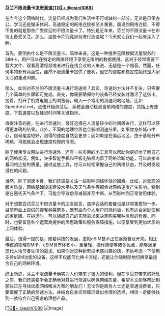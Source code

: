 **芬兰不限流量卡怎麽測速[[TG💪+ @esim1088](https://t.me/s/esim1088)]**

在当今这个网络时代，流量已经成为我们生活中不可或缺的一部分。无论是日常办公、学习还是娱乐休闲，高速稳定的网络连接都至关重要。而说到网络连接，不得不提的就是那些广受欢迎的不限流量卡了。特别是近年来，芬兰的不限流量卡在市场上备受关注。那么，这些卡片究竟如何进行测速呢？今天就让我们一起来深入了解。

首先，要明白什么是不限流量卡。简单来说，这是一种提供无限数据流量服务的SIM卡，用户可以在特定的网络环境下享受无限制的数据使用。这对于经常需要下载大文件、观看高清视频或者进行在线会议的人来说，无疑是一个福音。然而，任何事物都有两面性，虽然不限流量卡提供了便利，但它的速度和稳定性始终是大家关心的重点问题。

那么，如何对芬兰的不限流量卡进行测速呢？其实，测速的方法并不复杂，只需要几个简单的步骤即可完成。首先，你需要确保你的设备已经安装并激活了这张卡。接着，打开手机或电脑上的浏览器，输入一个常用的测速网站地址，比如Speedtest.net。点击开始测试后，系统会自动检测当前网络的速度，包括上传速度、下载速度以及延迟时间等关键指标。

值得注意的是，在进行测速时，最好选择在人流量较少的时间段进行，这样可以获得更准确的结果。此外，不同的地理位置也会影响测速结果。如果你身处城市中心，信号覆盖较好，测得的速度自然会更快；而如果是在偏远地区，由于基站分布稀疏，可能就会出现速度较慢的情况。

除了使用专业网站进行测速外，还有一些实用的小工具可以帮助你更好地了解自己的网络状况。例如，许多智能手机和平板电脑都内置了网络诊断功能，可以直接查看网络连接的质量。通过这些工具，你可以轻松掌握自己的网络状态，并及时发现潜在的问题。

当然，除了测速本身，我们还需要关注一些影响网络体验的因素。比如，运营商的服务质量、网络基础设施建设水平以及天气条件等都会对网络速度产生影响。特别是在恶劣天气条件下，可能会导致信号减弱甚至中断，从而影响到正常使用体验。

对于想要尝试芬兰不限流量卡的朋友而言，选择合适的套餐也是非常重要的一步。目前市面上提供的套餐种类繁多，既有面向个人用户的简约版，也有适合家庭使用的家庭版。在挑选时，可以根据自己的实际需求来决定购买哪种类型的套餐。同时，也要留意各个运营商提供的优惠政策和服务保障措施，以便享受到更加优质的上网体验。

最后，值得一提的是，随着科技的发展，虚拟eSIM技术正在逐渐普及开来。相比传统的物理SIM卡，eSIM具有体积小、重量轻、操作简便等诸多优点，能够满足现代人快节奏生活的需求。如果你对这种新型技术感兴趣的话，不妨考虑一下使用支持eSIM功能的设备，这样不仅能简化换卡流程，还能让你随时随地切换至最适合自己的网络环境。

综上所述，芬兰不限流量卡确实为人们带来了极大的便利，但在享受其带来的好处之前，我们还需要学会正确地对其进行测速以确保网络质量。希望本文能够帮助到那些正在寻找优质网络解决方案的朋友们！无论你是商务人士还是普通消费者，只要掌握了正确的测速方法，并结合自身实际情况做出合理的选择，相信一定能够找到一款符合自己需求的理想产品。

[[TG💪+ @esim1088](https://t.me/s/esim1088) ![Image](https://i.postimg.cc/4NQfJmqS/Snipaste-2025-05-13-00-14-12.png)]